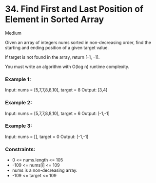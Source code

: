 # 34. Find First and Last Position of Element in Sorted Array

Medium

Given an array of integers nums sorted in non-decreasing order, find the starting and ending position of a given target value.

If target is not found in the array, return [-1, -1].

You must write an algorithm with O(log n) runtime complexity.

### Example 1:

Input: nums = [5,7,7,8,8,10], target = 8
Output: [3,4]

### Example 2:

Input: nums = [5,7,7,8,8,10], target = 6
Output: [-1,-1]

### Example 3:

Input: nums = [], target = 0
Output: [-1,-1]

### Constraints:

- 0 <= nums.length <= 105
- -109 <= nums[i] <= 109
- nums is a non-decreasing array.
- -109 <= target <= 109
